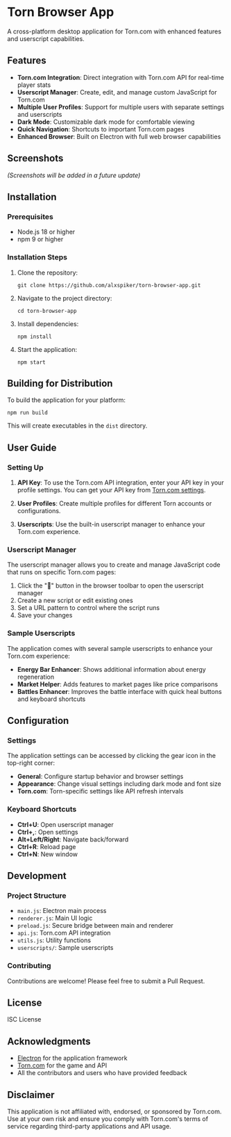 # Torn Browser App

A cross-platform desktop application for Torn.com with enhanced features and userscript capabilities.

## Features

- **Torn.com Integration**: Direct integration with Torn.com API for real-time player stats
- **Userscript Manager**: Create, edit, and manage custom JavaScript for Torn.com
- **Multiple User Profiles**: Support for multiple users with separate settings and userscripts
- **Dark Mode**: Customizable dark mode for comfortable viewing
- **Quick Navigation**: Shortcuts to important Torn.com pages
- **Enhanced Browser**: Built on Electron with full web browser capabilities

## Screenshots

*(Screenshots will be added in a future update)*

## Installation

### Prerequisites

- Node.js 18 or higher
- npm 9 or higher

### Installation Steps

1. Clone the repository:
   ```
   git clone https://github.com/alxspiker/torn-browser-app.git
   ```

2. Navigate to the project directory:
   ```
   cd torn-browser-app
   ```

3. Install dependencies:
   ```
   npm install
   ```

4. Start the application:
   ```
   npm start
   ```

## Building for Distribution

To build the application for your platform:

```
npm run build
```

This will create executables in the `dist` directory.

## User Guide

### Setting Up

1. **API Key**: To use the Torn.com API integration, enter your API key in your profile settings. You can get your API key from [Torn.com settings](https://www.torn.com/preferences.php#tab=api).

2. **User Profiles**: Create multiple profiles for different Torn accounts or configurations.

3. **Userscripts**: Use the built-in userscript manager to enhance your Torn.com experience.

### Userscript Manager

The userscript manager allows you to create and manage JavaScript code that runs on specific Torn.com pages:

1. Click the "📜" button in the browser toolbar to open the userscript manager
2. Create a new script or edit existing ones
3. Set a URL pattern to control where the script runs
4. Save your changes

### Sample Userscripts

The application comes with several sample userscripts to enhance your Torn.com experience:

- **Energy Bar Enhancer**: Shows additional information about energy regeneration
- **Market Helper**: Adds features to market pages like price comparisons
- **Battles Enhancer**: Improves the battle interface with quick heal buttons and keyboard shortcuts

## Configuration

### Settings

The application settings can be accessed by clicking the gear icon in the top-right corner:

- **General**: Configure startup behavior and browser settings
- **Appearance**: Change visual settings including dark mode and font size
- **Torn.com**: Torn-specific settings like API refresh intervals

### Keyboard Shortcuts

- **Ctrl+U**: Open userscript manager
- **Ctrl+,**: Open settings
- **Alt+Left/Right**: Navigate back/forward
- **Ctrl+R**: Reload page
- **Ctrl+N**: New window

## Development

### Project Structure

- `main.js`: Electron main process
- `renderer.js`: Main UI logic
- `preload.js`: Secure bridge between main and renderer
- `api.js`: Torn.com API integration
- `utils.js`: Utility functions
- `userscripts/`: Sample userscripts

### Contributing

Contributions are welcome! Please feel free to submit a Pull Request.

## License

ISC License

## Acknowledgments

- [Electron](https://www.electronjs.org/) for the application framework
- [Torn.com](https://www.torn.com) for the game and API
- All the contributors and users who have provided feedback

## Disclaimer

This application is not affiliated with, endorsed, or sponsored by Torn.com. Use at your own risk and ensure you comply with Torn.com's terms of service regarding third-party applications and API usage.
